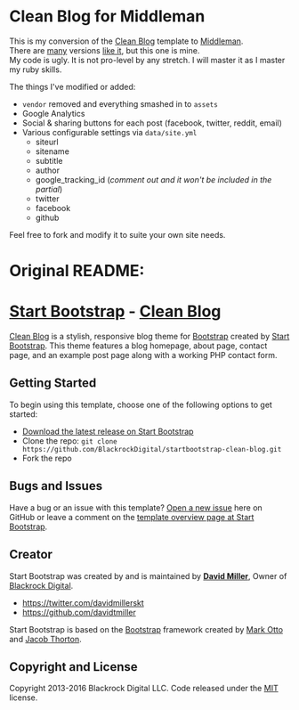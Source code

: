 # Clean Blog for Middleman

This is my conversion of the [Clean Blog](https://startbootstrap.com/template-overviews/clean-blog/) template to [Middleman](http://middlemanapp.com).  
There are [many](https://github.com/sandiegoscott/middleman-clean-blog) versions [like it](https://github.com/Devahoy/middlehoy), but this one is mine.  
My code is ugly. It is not pro-level by any stretch. I will master it as I master my ruby skills.  


The things I've modified or added:  
* `vendor` removed and everything smashed in to `assets`  
* Google Analytics
* Social & sharing buttons for each post (facebook, twitter, reddit, email)
* Various configurable settings via `data/site.yml`  
   * siteurl 
   * sitename  
   * subtitle  
   * author  
   * google_tracking_id (*comment out and it won't be included in the partial*) 
   * twitter   
   * facebook   
   * github   

Feel free to fork and modify it to suite your own site needs.



# Original README:  
# [Start Bootstrap](http://startbootstrap.com/) - [Clean Blog](http://startbootstrap.com/template-overviews/clean-blog/)

[Clean Blog](http://startbootstrap.com/template-overviews/clean-blog/) is a stylish, responsive blog theme for [Bootstrap](http://getbootstrap.com/) created by [Start Bootstrap](http://startbootstrap.com/). This theme features a blog homepage, about page, contact page, and an example post page along with a working PHP contact form.

## Getting Started

To begin using this template, choose one of the following options to get started:
* [Download the latest release on Start Bootstrap](http://startbootstrap.com/template-overviews/clean-blog/)
* Clone the repo: `git clone https://github.com/BlackrockDigital/startbootstrap-clean-blog.git`
* Fork the repo

## Bugs and Issues

Have a bug or an issue with this template? [Open a new issue](https://github.com/BlackrockDigital/startbootstrap-clean-blog/issues) here on GitHub or leave a comment on the [template overview page at Start Bootstrap](http://startbootstrap.com/template-overviews/clean-blog/).

## Creator

Start Bootstrap was created by and is maintained by **[David Miller](http://davidmiller.io/)**, Owner of [Blackrock Digital](http://blackrockdigital.io/).

* https://twitter.com/davidmillerskt
* https://github.com/davidtmiller

Start Bootstrap is based on the [Bootstrap](http://getbootstrap.com/) framework created by [Mark Otto](https://twitter.com/mdo) and [Jacob Thorton](https://twitter.com/fat).

## Copyright and License

Copyright 2013-2016 Blackrock Digital LLC. Code released under the [MIT](https://github.com/BlackrockDigital/startbootstrap-clean-blog/blob/gh-pages/LICENSE) license.